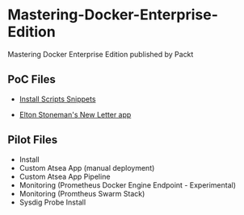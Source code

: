 # Mastering-Docker-Enterprise-Edition

Mastering Docker Enterprise Edition published by Packt

## PoC Files 

- [Install Scripts Snippets](../Mastering-Docker-Enterprise-Edition/blob/master/PoC/install/Install-EE-Engine-notes.md)

       
      
- [Elton Stoneman's New Letter app](../Mastering-Docker-Enterprise-Edition/blob/master/PoC/mta-netfx-dev-part-2/README.md)

## Pilot Files

- Install
- Custom Atsea App (manual deployment)
- Custom Atsea App Pipeline
- Monitoring (Prometheus Docker Engine Endpoint - Experimental)
- Monitoring (Promtheus Swarm Stack)
- Sysdig Probe Install